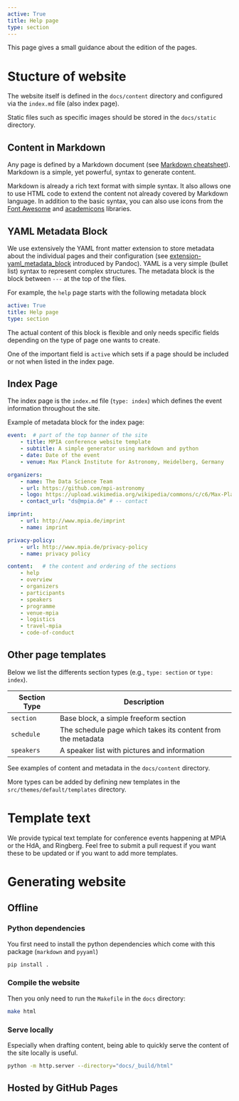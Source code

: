 ```yaml
---
active: True
title: Help page
type: section
---
```


This page gives a small guidance about the edition of the pages.

# Stucture of website

The website itself is defined in the `docs/content` directory and configured via the `index.md` file (also index page).

Static files such as specific images should be stored in the `docs/static` directory.

## Content in Markdown

Any page is defined by a Markdown document (see [Markdown cheatsheet](https://www.markdownguide.org/cheat-sheet/)). Markdown is a simple, yet powerful, syntax to generate content.

Markdown is already a rich text format with simple syntax. It also allows one to use HTML code to extend the content not already covered by Markdown language. In addition to the basic syntax, you can also use icons from the [Font Awesome](https://fontawesome.com/icons?d=gallery) and [academicons](https://jpswalsh.github.io/academicons/) libraries.

## YAML Metadata Block

We use extensively the YAML front matter extension to store metadata about the individual pages and their configuration (see [extension-yaml_metadata_block](https://pandoc.org/MANUAL.html#extension-yaml_metadata_block) introduced by Pandoc). YAML is a very simple (bullet list) syntax  to represent complex structures. The metadata block is the block between `---` at the top of the files.

For example, the `help` page starts with the following metadata block
```yaml
active: True
title: Help page
type: section
```

The actual content of this block is flexible and only needs specific fields depending on the type of page one wants to create.

One of the important field is `active` which sets if a page should be included or not when listed in the index page.

## Index Page

The index page is the `index.md` file (`type: index`) which defines the event information throughout the site.

Example of metadata block for the index page:

```yaml
event:  # part of the top banner of the site
    - title: MPIA conference website template
    - subtitle: A simple generator using markdown and python
    - date: Date of the event
    - venue: Max Planck Institute for Astronomy, Heidelberg, Germany

organizers:
    - name: The Data Science Team
    - url: https://github.com/mpi-astronomy
    - logo: https://upload.wikimedia.org/wikipedia/commons/c/c6/Max-Planck-Institut_f%C3%BCr_Astronomie_Logo.svg  # -- MPIA logo
    - contact_url: "ds@mpia.de" # -- contact

imprint:
    - url: http://www.mpia.de/imprint
    - name: imprint

privacy-policy:
    - url: http://www.mpia.de/privacy-policy
    - name: privacy policy

content:   # the content and ordering of the sections
    - help
    - overview
    - organizers
    - participants
    - speakers
    - programme
    - venue-mpia
    - logistics
    - travel-mpia
    - code-of-conduct
```

## Other page templates

Below we list the differents section types  (e.g., `type: section` or `type: index`).

| Section Type | Description                                                 |
|--------------|-------------------------------------------------------------|
| `section`    | Base block, a simple freeform section                       |
| `schedule`   | The schedule page which takes its content from the metadata |
| `speakers`   | A speaker list with pictures and information                |

<i class="fa-solid fa-info"></i> See examples of content and metadata in the `docs/content` directory.

<i class="fa-regular fa-lightbulb"></i> More types can be added by defining new templates in the `src/themes/default/templates` directory.

# Template text

We provide typical text template for conference events happening at MPIA or the HdA, and Ringberg.
Feel free to submit a pull request if you want these to be updated or if you want to add more templates.

# Generating website

## Offline

### Python dependencies
You first need to install the python dependencies which come with this package (`markdown` and `pyyaml`)

```bash
pip install .
```

### Compile the website
Then you only need to run the `Makefile` in the `docs` directory:

```bash
make html
```

### Serve locally

Especially when drafting content, being able to quickly serve the content of the site locally is useful.

```bash
python -m http.server --directory="docs/_build/html"
```

## Hosted by GitHub Pages
